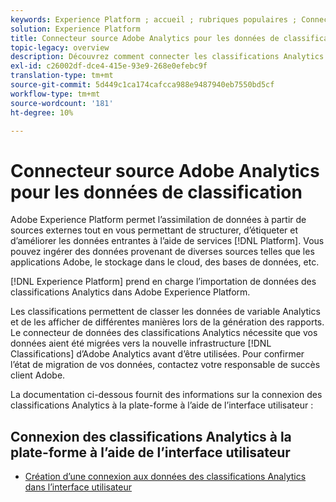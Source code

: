 ```yaml
---
keywords: Experience Platform ; accueil ; rubriques populaires ; Connecteur de données des classifications Adobe Analytics
solution: Experience Platform
title: Connecteur source Adobe Analytics pour les données de classification
topic-legacy: overview
description: Découvrez comment connecter les classifications Analytics à la plate-forme à l’aide de l’interface utilisateur
exl-id: c26002df-dce4-415e-93e9-268e0efebc9f
translation-type: tm+mt
source-git-commit: 5d449c1ca174cafcca988e9487940eb7550bd5cf
workflow-type: tm+mt
source-wordcount: '181'
ht-degree: 10%

---
```


# Connecteur source Adobe Analytics pour les données de classification

Adobe Experience Platform permet l’assimilation de données à partir de sources externes tout en vous permettant de structurer, d’étiqueter et d’améliorer les données entrantes à l’aide de services [!DNL Platform]. Vous pouvez ingérer des données provenant de diverses sources telles que les applications Adobe, le stockage dans le cloud, des bases de données, etc.

[!DNL Experience Platform] prend en charge l’importation de données des classifications Analytics dans Adobe Experience Platform.

Les classifications permettent de classer les données de variable Analytics et de les afficher de différentes manières lors de la génération des rapports. Le connecteur de données des classifications Analytics nécessite que vos données aient été migrées vers la nouvelle infrastructure [!DNL Classifications] d’Adobe Analytics avant d’être utilisées. Pour confirmer l’état de migration de vos données, contactez votre responsable de succès client Adobe.

La documentation ci-dessous fournit des informations sur la connexion des classifications Analytics à la plate-forme à l’aide de l’interface utilisateur :

## Connexion des classifications Analytics à la plate-forme à l’aide de l’interface utilisateur

- [Création d’une connexion aux données des classifications Analytics dans l’interface utilisateur](../../tutorials/ui/create/adobe-applications/classifications.md)
